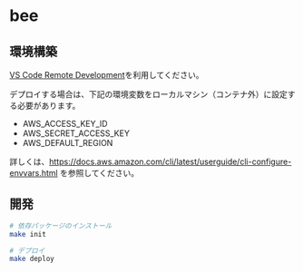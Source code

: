 # bee

## 環境構築

[VS Code Remote Development](https://code.visualstudio.com/docs/remote/remote-overview)を利用してください。

デプロイする場合は、下記の環境変数をローカルマシン（コンテナ外）に設定する必要があります。

- AWS_ACCESS_KEY_ID
- AWS_SECRET_ACCESS_KEY
- AWS_DEFAULT_REGION

詳しくは、https://docs.aws.amazon.com/cli/latest/userguide/cli-configure-envvars.html を参照してください。

## 開発

```bash
# 依存パッケージのインストール
make init

# デプロイ
make deploy
```
